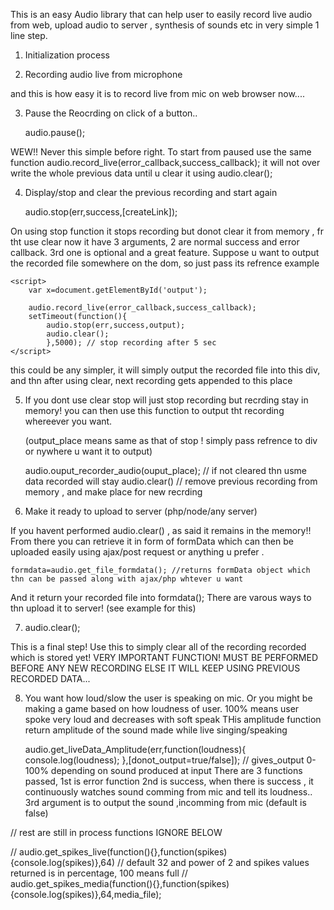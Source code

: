 This is an easy Audio library that can help user to easily record live audio from web, upload audio 
to server , synthesis of sounds etc in very simple 1 line step.


1. Initialization process
	<html>
	<script src="lib.js" type="text/javascript" charset="utf-8" async defer></script>	
	<body>
	</body>
	<script>
		window.onload=function(){
			AudioContext = window.AudioContext || window.webkitAudioContext || window.msAudioContext;
			var audiocontext=new AudioContext();
			// just create an object now

			audio=new A_Audio(audiocontext); // and yes this object have a lot of power in it

		}
	</script>
 	

2. Recording audio live from microphone
	<script>
	audio.record_live(error_callback,success_callback);
	function error_callback(){}
	function success_callback(){console.log('Recording');}

			// OR
	audio.record_live(function(){},function(){console.log('Recording...')});

	</script>

and this is how easy it is to record live from mic on web browser now....


3. Pause the Reocrding on click of a button..

	audio.pause();

WEW!! Never this simple before right.
To start from paused use the same function 
audio.record_live(error_callback,success_callback);
it will not over write the whole previous data until u clear it using audio.clear();

4.  Display/stop and clear the previous recording and start again

	audio.stop(err,success,[createLink]);
	
On using stop function it stops recording but donot clear it from memory , fr tht use clear
now it have 3 arguments, 2 are normal success and error callback. 3rd one is optional and
a great feature.
Suppose u want to output the recorded file somewhere on the dom, so just pass its refrence 
example
	<div id="output"></div>

	<script>
		var x=document.getElementById('output');

		audio.record_live(error_callback,success_callback);
		setTimeout(function(){
			audio.stop(err,success,output);	
			audio.clear();
			},5000); // stop recording after 5 sec
	</script>

this could be any simpler, it will simply output the recorded file into this div, and thn
after using clear, next recording gets appended to this place

5. If you dont use clear stop will just stop recording but recrding stay in memory!
	you can then use this function to output tht recording whereever you want.
	
	(output_place  means same as that of stop ! simply pass refrence to div or nywhere u want it to
	output)

	audio.ouput_recorder_audio(ouput_place); // if not cleared thn usme data recorded will stay
	audio.clear() // remove previous recording from memory , and make place for new recrding

6. Make it ready to upload to server (php/node/any server)
	
If you havent performed audio.clear() , as said it remains in the memory!!
From there you can retrieve it in form of formData which can then be uploaded easily using
ajax/post request or anything u prefer .

	formdata=audio.get_file_formdata(); //returns formData object which thn can be passed along with ajax/php whtever u want
And it return your recorded file into formdata(); There are varous ways to thn upload it to server!
(see example for this)

7. audio.clear();

This is a final step! Use this to simply clear all of the recording recorded which is stored yet!
VERY IMPORTANT FUNCTION! MUST BE PERFORMED BEFORE ANY NEW RECORDING ELSE IT WILL KEEP USING 
PREVIOUS RECORDED DATA...

8. You want how loud/slow the user is speaking on mic.
	Or you might be making a game based on how loudness of user. 100% means user spoke very loud
	and decreases with soft speak
	THis amplitude function return amplitude of the sound made while live singing/speaking

	 audio.get_liveData_Amplitude(err,function(loudness){
		console.log(loudness);
	},[donot_output=true/false]);
// 		gives_output 0-100% depending on sound produced at input 
There are 3 functions passed,
1st is error function 
2nd is success, when there is success , it continuously watches sound comming from 
mic and tell its loudness..
3rd argument is to output the sound ,incomming from mic (default is false)


// rest are still in process functions 
IGNORE BELOW

// audio.get_spikes_live(function(){},function(spikes){console.log(spikes)},64) // default 32 and power of 2 and spikes values returned is in percentage, 100 means full
// audio.get_spikes_media(function(){},function(spikes){console.log(spikes)},64,media_file);

